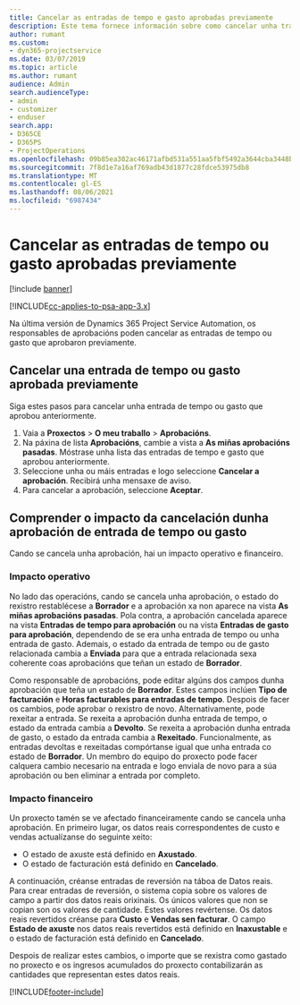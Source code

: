 ```yaml
---
title: Cancelar as entradas de tempo e gasto aprobadas previamente
description: Este tema fornece información sobre como cancelar unha transacción de tempo e gasto de proxecto aprobada.
author: rumant
ms.custom:
- dyn365-projectservice
ms.date: 03/07/2019
ms.topic: article
ms.author: rumant
audience: Admin
search.audienceType:
- admin
- customizer
- enduser
search.app:
- D365CE
- D365PS
- ProjectOperations
ms.openlocfilehash: 09b85ea302ac46171afbd531a551aa5fbf5492a3644cba3448be03009840228c
ms.sourcegitcommit: 7f8d1e7a16af769adb43d1877c28fdce53975db8
ms.translationtype: MT
ms.contentlocale: gl-ES
ms.lasthandoff: 08/06/2021
ms.locfileid: "6987434"
---
```

# <a name="cancel-previously-approved-time-or-expense-entries"></a>Cancelar as entradas de tempo ou gasto aprobadas previamente

[!include [banner](../includes/psa-now-project-operations.md)]

[!INCLUDE[cc-applies-to-psa-app-3.x](../includes/cc-applies-to-psa-app-3x.md)]

Na última versión de Dynamics 365 Project Service Automation, os responsables de aprobacións poden cancelar as entradas de tempo ou gasto que aprobaron previamente.

## <a name="cancel-a-previously-approved-time-or-expense-entry"></a>Cancelar una entrada de tempo ou gasto aprobada previamente

Siga estes pasos para cancelar unha entrada de tempo ou gasto que aprobou anteriormente.

1. Vaia a **Proxectos** \> **O meu traballo** \> **Aprobacións**.
2. Na páxina de lista **Aprobacións**, cambie a vista a **As miñas aprobacións pasadas**. Móstrase unha lista das entradas de tempo e gasto que aprobou anteriormente.
3. Seleccione unha ou máis entradas e logo seleccione **Cancelar a aprobación**. Recibirá unha mensaxe de aviso.
4. Para cancelar a aprobación, seleccione **Aceptar**.

## <a name="understand-the-impact-of-canceling-a-time-or-expense-entry-approval"></a>Comprender o impacto da cancelación dunha aprobación de entrada de tempo ou gasto

Cando se cancela unha aprobación, hai un impacto operativo e financeiro.

### <a name="operational-impact"></a>Impacto operativo

No lado das operacións, cando se cancela unha aprobación, o estado do rexistro restablécese a **Borrador** e a aprobación xa non aparece na vista **As miñas aprobacións pasadas**. Pola contra, a aprobación cancelada aparece na vista **Entradas de tempo para aprobación** ou na vista **Entradas de gasto para aprobación**, dependendo de se era unha entrada de tempo ou unha entrada de gasto. Ademais, o estado da entrada de tempo ou de gasto relacionada cambia a **Enviada** para que a entrada relacionada sexa coherente coas aprobacións que teñan un estado de **Borrador**.

Como responsable de aprobacións, pode editar algúns dos campos dunha aprobación que teña un estado de **Borrador**. Estes campos inclúen **Tipo de facturación** e **Horas facturables para entradas de tempo**. Despois de facer os cambios, pode aprobar o rexistro de novo. Alternativamente, pode rexeitar a entrada. Se rexeita a aprobación dunha entrada de tempo, o estado da entrada cambia a **Devolto**. Se rexeita a aprobación dunha entrada de gasto, o estado da entrada cambia a **Rexeitado**. Funcionalmente, as entradas devoltas e rexeitadas compórtanse igual que unha entrada co estado de **Borrador**. Un membro do equipo do proxecto pode facer calquera cambio necesario na entrada e logo enviala de novo para a súa aprobación ou ben eliminar a entrada por completo.

### <a name="financial-impact"></a>Impacto financeiro

Un proxecto tamén se ve afectado financeiramente cando se cancela unha aprobación. En primeiro lugar, os datos reais correspondentes de custo e vendas actualízanse do seguinte xeito:

- O estado de axuste está definido en **Axustado**.
- O estado de facturación está definido en **Cancelado**.

A continuación, créanse entradas de reversión na táboa de Datos reais. Para crear entradas de reversión, o sistema copia sobre os valores de campo a partir dos datos reais orixinais. Os únicos valores que non se copian son os valores de cantidade. Estes valores revértense. Os datos reais revertidos créanse para **Custo** e **Vendas sen facturar**. O campo **Estado de axuste** nos datos reais revertidos está definido en **Inaxustable** e o estado de facturación está definido en **Cancelado**.

Despois de realizar estes cambios, o importe que se rexistra como gastado no proxecto e os ingresos acumulados do proxecto contabilizarán as cantidades que representan estes datos reais.


[!INCLUDE[footer-include](../includes/footer-banner.md)]